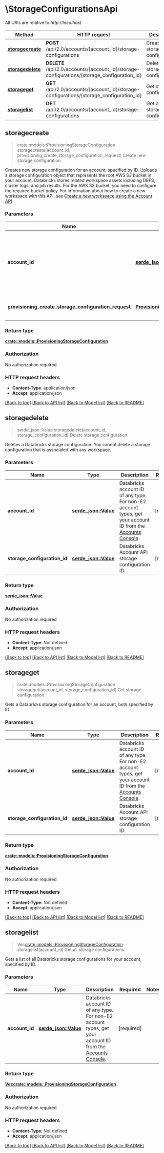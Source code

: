# \StorageConfigurationsApi

All URIs are relative to *http://localhost*

Method | HTTP request | Description
------------- | ------------- | -------------
[**storagecreate**](StorageConfigurationsApi.md#storagecreate) | **POST** /api/2.0/accounts/{account_id}/storage-configurations | Create new storage configuration
[**storagedelete**](StorageConfigurationsApi.md#storagedelete) | **DELETE** /api/2.0/accounts/{account_id}/storage-configurations/{storage_configuration_id} | Delete storage configuration
[**storageget**](StorageConfigurationsApi.md#storageget) | **GET** /api/2.0/accounts/{account_id}/storage-configurations/{storage_configuration_id} | Get storage configuration
[**storagelist**](StorageConfigurationsApi.md#storagelist) | **GET** /api/2.0/accounts/{account_id}/storage-configurations | Get all storage configurations



## storagecreate

> crate::models::ProvisioningStorageConfiguration storagecreate(account_id, provisioning_create_storage_configuration_request)
Create new storage configuration

Creates new storage configuration for an account, specified by ID. Uploads a storage configuration object that represents the root AWS S3 bucket in your account. Databricks stores related workspace assets including DBFS, cluster logs, and job results. For the AWS S3 bucket, you need to configure the required bucket policy.  For information about how to create a new workspace with this API, see [Create a new workspace using the Account API](http://Docsdatabricks.com/administration-guide/account-api/new-workspace.html)

### Parameters


Name | Type | Description  | Required | Notes
------------- | ------------- | ------------- | ------------- | -------------
**account_id** | [**serde_json::Value**](.md) | Databricks account ID of any type. For non-E2 account types, get your account ID from the [Accounts Console](https://Docsdatabricks.com/administration-guide/account-settings/usage.html). | [required] |
**provisioning_create_storage_configuration_request** | [**ProvisioningCreateStorageConfigurationRequest**](ProvisioningCreateStorageConfigurationRequest.md) | Properties of the new storage configuration. | [required] |

### Return type

[**crate::models::ProvisioningStorageConfiguration**](ProvisioningStorageConfiguration.md)

### Authorization

No authorization required

### HTTP request headers

- **Content-Type**: application/json
- **Accept**: application/json

[[Back to top]](#) [[Back to API list]](../README.md#documentation-for-api-endpoints) [[Back to Model list]](../README.md#documentation-for-models) [[Back to README]](../README.md)


## storagedelete

> serde_json::Value storagedelete(account_id, storage_configuration_id)
Delete storage configuration

Deletes a Databricks storage configuration. You cannot delete a storage configuration that is associated with any workspace.

### Parameters


Name | Type | Description  | Required | Notes
------------- | ------------- | ------------- | ------------- | -------------
**account_id** | [**serde_json::Value**](.md) | Databricks account ID of any type. For non-E2 account types, get your account ID from the [Accounts Console](https://Docsdatabricks.com/administration-guide/account-settings/usage.html). | [required] |
**storage_configuration_id** | [**serde_json::Value**](.md) | Databricks Account API storage configuration ID. | [required] |

### Return type

[**serde_json::Value**](serde_json::Value.md)

### Authorization

No authorization required

### HTTP request headers

- **Content-Type**: Not defined
- **Accept**: application/json

[[Back to top]](#) [[Back to API list]](../README.md#documentation-for-api-endpoints) [[Back to Model list]](../README.md#documentation-for-models) [[Back to README]](../README.md)


## storageget

> crate::models::ProvisioningStorageConfiguration storageget(account_id, storage_configuration_id)
Get storage configuration

Gets a Databricks storage configuration for an account, both specified by ID.

### Parameters


Name | Type | Description  | Required | Notes
------------- | ------------- | ------------- | ------------- | -------------
**account_id** | [**serde_json::Value**](.md) | Databricks account ID of any type. For non-E2 account types, get your account ID from the [Accounts Console](https://Docsdatabricks.com/administration-guide/account-settings/usage.html). | [required] |
**storage_configuration_id** | [**serde_json::Value**](.md) | Databricks Account API storage configuration ID. | [required] |

### Return type

[**crate::models::ProvisioningStorageConfiguration**](ProvisioningStorageConfiguration.md)

### Authorization

No authorization required

### HTTP request headers

- **Content-Type**: Not defined
- **Accept**: application/json

[[Back to top]](#) [[Back to API list]](../README.md#documentation-for-api-endpoints) [[Back to Model list]](../README.md#documentation-for-models) [[Back to README]](../README.md)


## storagelist

> Vec<crate::models::ProvisioningStorageConfiguration> storagelist(account_id)
Get all storage configurations

Gets a list of all Databricks storage configurations for your account, specified by ID.

### Parameters


Name | Type | Description  | Required | Notes
------------- | ------------- | ------------- | ------------- | -------------
**account_id** | [**serde_json::Value**](.md) | Databricks account ID of any type. For non-E2 account types, get your account ID from the [Accounts Console](https://Docsdatabricks.com/administration-guide/account-settings/usage.html). | [required] |

### Return type

[**Vec<crate::models::ProvisioningStorageConfiguration>**](ProvisioningStorageConfiguration.md)

### Authorization

No authorization required

### HTTP request headers

- **Content-Type**: Not defined
- **Accept**: application/json

[[Back to top]](#) [[Back to API list]](../README.md#documentation-for-api-endpoints) [[Back to Model list]](../README.md#documentation-for-models) [[Back to README]](../README.md)

